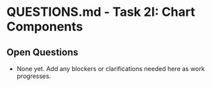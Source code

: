 # QUESTIONS.md - Task 2I: Chart Components

## Open Questions
- None yet. Add any blockers or clarifications needed here as work progresses. 